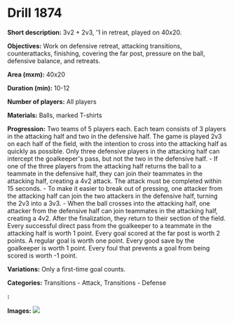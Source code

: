 # Drill 1874

**Short description:**
3v2 + 2v3, '1 in retreat, played on 40x20.

**Objectives:**
Work on defensive retreat, attacking transitions, counterattacks, finishing, covering the far post, pressure on the ball, defensive balance, and retreats.

**Area (mxm):**
40x20

**Duration (min):**
10-12

**Number of players:**
All players

**Materials:**
Balls, marked T-shirts

**Progression:**
Two teams of 5 players each. Each team consists of 3 players in the attacking half and two in the defensive half. The game is played 2v3 on each half of the field, with the intention to cross into the attacking half as quickly as possible. Only three defensive players in the attacking half can intercept the goalkeeper's pass, but not the two in the defensive half. - If one of the three players from the attacking half returns the ball to a teammate in the defensive half, they can join their teammates in the attacking half, creating a 4v2 attack. The attack must be completed within 15 seconds. - To make it easier to break out of pressing, one attacker from the attacking half can join the two attackers in the defensive half, turning the 2v3 into a 3v3. - When the ball crosses into the attacking half, one attacker from the defensive half can join teammates in the attacking half, creating a 4v2. After the finalization, they return to their section of the field. Every successful direct pass from the goalkeeper to a teammate in the attacking half is worth 1 point. Every goal scored at the far post is worth 2 points. A regular goal is worth one point. Every good save by the goalkeeper is worth 1 point. Every foul that prevents a goal from being scored is worth -1 point.

**Variations:**
Only a first-time goal counts.

**Categories:**
Transitions - Attack, Transitions - Defense

**:**


**Images:**
![](https://www.coachingfutsal.com/\images\9dcf4424-1649-4234-a04f-090c84c35348_365.png)

